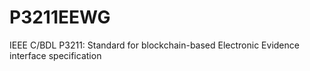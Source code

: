# P3211EEWG
IEEE C/BDL P3211: Standard for blockchain-based Electronic Evidence interface specification


